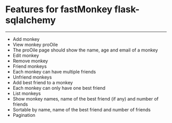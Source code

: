 # Features for fastMonkey flask-sqlalchemy
--------------------------------------------
- Add monkey <br>
- View monkey proOile <br>
- The proOile page should show the name, age and email of a monkey <br>
- Edit monkey
- Remove monkey
- Friend monkeys
- Each monkey can have multiple friends
- Unfriend monkeys
- Add best friend to a monkey
- Each monkey can only have one best friend
- List monkeys
- Show monkey names, name of the best friend (if any) and number of friends
- Sortable by name, name of the best friend and number of friends
- Pagination